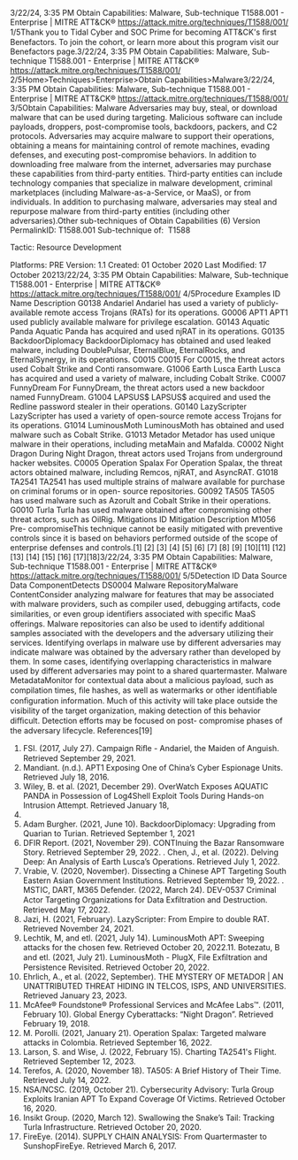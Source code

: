 3/22/24, 3:35 PM Obtain Capabilities: Malware, Sub-technique T1588.001 - Enterprise | MITRE ATT&CK®
https://attack.mitre.org/techniques/T1588/001/ 1/5Thank you to Tidal Cyber and SOC Prime for becoming ATT&CK's ﬁrst Benefactors. To join the cohort, or learn more about this program visit our
Benefactors page.3/22/24, 3:35 PM Obtain Capabilities: Malware, Sub-technique T1588.001 - Enterprise | MITRE ATT&CK®
https://attack.mitre.org/techniques/T1588/001/ 2/5Home>Techniques>Enterprise>Obtain Capabilities>Malware3/22/24, 3:35 PM Obtain Capabilities: Malware, Sub-technique T1588.001 - Enterprise | MITRE ATT&CK®
https://attack.mitre.org/techniques/T1588/001/ 3/5Obtain Capabilities: Malware
Adversaries may buy, steal, or download malware that can be used during targeting. Malicious software can include payloads, droppers,
post-compromise tools, backdoors, packers, and C2 protocols. Adversaries may acquire malware to support their operations, obtaining a
means for maintaining control of remote machines, evading defenses, and executing post-compromise behaviors.
In addition to downloading free malware from the internet, adversaries may purchase these capabilities from third-party entities. Third-party
entities can include technology companies that specialize in malware development, criminal marketplaces (including Malware-as-a-Service,
or MaaS), or from individuals. In addition to purchasing malware, adversaries may steal and repurpose malware from third-party entities
(including other adversaries).Other sub-techniques of Obtain Capabilities (6)
Version PermalinkID: T1588.001
Sub-technique of:  T1588

Tactic: Resource Development

Platforms: PRE
Version: 1.1
Created: 01 October 2020
Last Modiﬁed: 17 October 20213/22/24, 3:35 PM Obtain Capabilities: Malware, Sub-technique T1588.001 - Enterprise | MITRE ATT&CK®
https://attack.mitre.org/techniques/T1588/001/ 4/5Procedure Examples
ID Name Description
G0138 Andariel Andariel has used a variety of publicly-available remote access Trojans (RATs) for its operations.
G0006 APT1 APT1 used publicly available malware for privilege escalation.
G0143 Aquatic Panda Aquatic Panda has acquired and used njRAT in its operations.
G0135 BackdoorDiplomacy BackdoorDiplomacy has obtained and used leaked malware, including DoublePulsar, EternalBlue,
EternalRocks, and EternalSynergy, in its operations.
C0015 C0015 For C0015, the threat actors used Cobalt Strike and Conti ransomware.
G1006 Earth Lusca Earth Lusca has acquired and used a variety of malware, including Cobalt Strike.
C0007 FunnyDream For FunnyDream, the threat actors used a new backdoor named FunnyDream.
G1004 LAPSUS$ LAPSUS$ acquired and used the Redline password stealer in their operations.
G0140 LazyScripter LazyScripter has used a variety of open-source remote access Trojans for its operations.
G1014 LuminousMoth LuminousMoth has obtained and used malware such as Cobalt Strike.
G1013 Metador Metador has used unique malware in their operations, including metaMain and Mafalda.
C0002 Night Dragon During Night Dragon, threat actors used Trojans from underground hacker websites.
C0005 Operation Spalax For Operation Spalax, the threat actors obtained malware, including Remcos, njRAT, and AsyncRAT.
G1018 TA2541 TA2541 has used multiple strains of malware available for purchase on criminal forums or in open-
source repositories.
G0092 TA505 TA505 has used malware such as Azorult and Cobalt Strike in their operations.
G0010 Turla Turla has used malware obtained after compromising other threat actors, such as OilRig.
Mitigations
ID Mitigation Description
M1056 Pre-
compromiseThis technique cannot be easily mitigated with preventive controls since it is based on behaviors performed
outside of the scope of enterprise defenses and controls.[1]
[2]
[3]
[4]
[5]
[6]
[7]
[8]
[9]
[10][11]
[12]
[13]
[14]
[15]
[16]
[17][18]3/22/24, 3:35 PM Obtain Capabilities: Malware, Sub-technique T1588.001 - Enterprise | MITRE ATT&CK®
https://attack.mitre.org/techniques/T1588/001/ 5/5Detection
ID Data Source Data ComponentDetects
DS0004 Malware RepositoryMalware
ContentConsider analyzing malware for features that may be associated with malware
providers, such as compiler used, debugging artifacts, code similarities, or even group
identiﬁers associated with speciﬁc MaaS offerings. Malware repositories can also be
used to identify additional samples associated with the developers and the adversary
utilizing their services. Identifying overlaps in malware use by different adversaries
may indicate malware was obtained by the adversary rather than developed by them.
In some cases, identifying overlapping characteristics in malware used by different
adversaries may point to a shared quartermaster.
Malware
MetadataMonitor for contextual data about a malicious payload, such as compilation times,
ﬁle hashes, as well as watermarks or other identiﬁable conﬁguration information.
Much of this activity will take place outside the visibility of the target organization,
making detection of this behavior diﬃcult. Detection efforts may be focused on post-
compromise phases of the adversary lifecycle.
References[19]
1. FSI. (2017, July 27). Campaign Riﬂe - Andariel, the Maiden of
Anguish. Retrieved September 29, 2021.
2. Mandiant. (n.d.). APT1 Exposing One of China’s Cyber
Espionage Units. Retrieved July 18, 2016.
3. Wiley, B. et al. (2021, December 29). OverWatch Exposes
AQUATIC PANDA in Possession of Log4Shell Exploit Tools
During Hands-on Intrusion Attempt. Retrieved January 18,
2022.
4. Adam Burgher. (2021, June 10). BackdoorDiplomacy:
Upgrading from Quarian to Turian. Retrieved September 1,
2021
5. DFIR Report. (2021, November 29). CONTInuing the Bazar
Ransomware Story. Retrieved September 29, 2022.
. Chen, J., et al. (2022). Delving Deep: An Analysis of Earth
Lusca’s Operations. Retrieved July 1, 2022.
7. Vrabie, V. (2020, November). Dissecting a Chinese APT
Targeting South Eastern Asian Government Institutions.
Retrieved September 19, 2022.
. MSTIC, DART, M365 Defender. (2022, March 24). DEV-0537
Criminal Actor Targeting Organizations for Data Exﬁltration
and Destruction. Retrieved May 17, 2022.
9. Jazi, H. (2021, February). LazyScripter: From Empire to double
RAT. Retrieved November 24, 2021.
10. Lechtik, M, and etl. (2021, July 14). LuminousMoth APT:
Sweeping attacks for the chosen few. Retrieved October 20,
2022.11. Botezatu, B and etl. (2021, July 21). LuminousMoth - PlugX,
File Exﬁltration and Persistence Revisited. Retrieved October
20, 2022.
12. Ehrlich, A., et al. (2022, September). THE MYSTERY OF
METADOR | AN UNATTRIBUTED THREAT HIDING IN TELCOS,
ISPS, AND UNIVERSITIES. Retrieved January 23, 2023.
13. McAfee® Foundstone® Professional Services and McAfee
Labs™. (2011, February 10). Global Energy Cyberattacks:
“Night Dragon”. Retrieved February 19, 2018.
14. M. Porolli. (2021, January 21). Operation Spalax: Targeted
malware attacks in Colombia. Retrieved September 16, 2022.
15. Larson, S. and Wise, J. (2022, February 15). Charting TA2541's
Flight. Retrieved September 12, 2023.
1. Terefos, A. (2020, November 18). TA505: A Brief History of
Their Time. Retrieved July 14, 2022.
17. NSA/NCSC. (2019, October 21). Cybersecurity Advisory: Turla
Group Exploits Iranian APT To Expand Coverage Of Victims.
Retrieved October 16, 2020.
1. Insikt Group. (2020, March 12). Swallowing the Snake’s Tail:
Tracking Turla Infrastructure. Retrieved October 20, 2020.
19. FireEye. (2014). SUPPLY CHAIN ANALYSIS: From
Quartermaster to SunshopFireEye. Retrieved March 6, 2017.